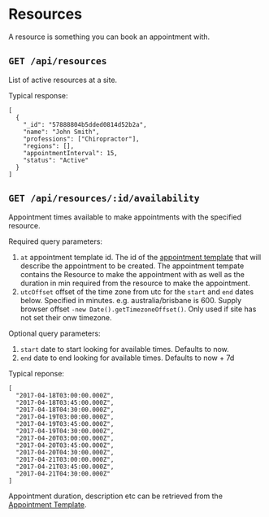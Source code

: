 # Resources
A resource is something you can book an appointment with.

## `GET /api/resources`
List of active resources at a site.

Typical response:
```
[
  {
    "_id": "57888804b5dded0814d52b2a",
    "name": "John Smith",
    "professions": ["Chiropractor"],
    "regions": [],
    "appointmentInterval": 15,
    "status": "Active"
  }
]
```

## `GET /api/resources/:id/availability`
Appointment times available to make appointments with the specified resource.

Required query parameters:
1. `at` appointment template id. The id of the [appointment template](appointmentTemplates.md) that will describe the appointment to be created. The appointment tempate contains the Resource to make the appointment with as well as the duration in min required from the resource to make the appointment.
1. `utcOffset` offset of the time zone from utc for the `start` and `end` dates below. Specified in minutes. e.g. australia/brisbane is 600. Supply browser offset `-new Date().getTimezoneOffset()`. Only used if site has not set their onw timezone.

Optional query parameters:
1. `start` date to start looking for available times. Defaults to now.
1. `end` date to end looking for available times. Defaults to now + 7d

Typical reponse:
```
[
  "2017-04-18T03:00:00.000Z",
  "2017-04-18T03:45:00.000Z",
  "2017-04-18T04:30:00.000Z",
  "2017-04-19T03:00:00.000Z",
  "2017-04-19T03:45:00.000Z",
  "2017-04-19T04:30:00.000Z",
  "2017-04-20T03:00:00.000Z",
  "2017-04-20T03:45:00.000Z",
  "2017-04-20T04:30:00.000Z",
  "2017-04-21T03:00:00.000Z",
  "2017-04-21T03:45:00.000Z",
  "2017-04-21T04:30:00.000Z"
]
```

Appointment duration, description etc can be retrieved from the [Appointment Template](appointmentTemplates.md).
